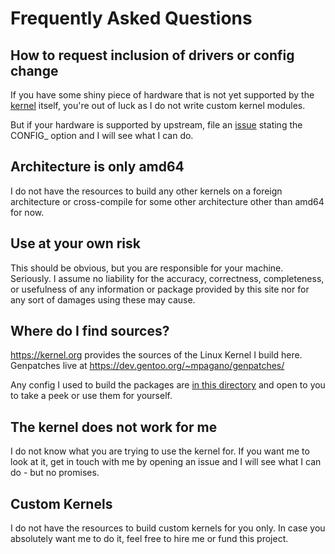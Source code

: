 # Frequently Asked Questions

## How to request inclusion of drivers or config change
If you have some shiny piece of hardware that is not yet supported by the 
[kernel](https://kernel.org/) itself, you're out of luck as I do not write
custom kernel modules. 

But if your hardware is supported by upstream, file an [issue](https://github.com/ToeiRei/kernel-deb/issues/new/choose)
stating the CONFIG_ option and I will see what I can do.

## Architecture is only amd64
I do not have the resources to build any other kernels on a foreign 
architecture or cross-compile for some other architecture other than amd64 
for now.

## Use at your own risk
This should be obvious, but you are responsible for your machine. Seriously.
I assume no liability for the accuracy, correctness, completeness, or 
usefulness of any information or package provided by this site nor for 
any sort of damages using these may cause.

## Where do I find sources?
https://kernel.org provides the sources of the Linux Kernel I build here.
Genpatches live at https://dev.gentoo.org/~mpagano/genpatches/

Any config I used to build the packages are [in this directory](https://github.com/ToeiRei/kernel-deb/tree/main/kernel-configs)
and open to you to take a peek or use them for yourself.

## The kernel does not work for me
I do not know what you are trying to use the kernel for. If you want me to
look at it, get in touch with me by opening an issue and I will see what I 
can do - but no promises.

## Custom Kernels
I do not have the resources to build custom kernels for you only. In case
you absolutely want me to do it, feel free to hire me or fund this project.
